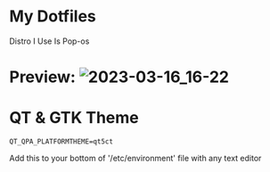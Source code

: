 # My Dotfiles

Distro I Use Is Pop-os

# Preview: ![2023-03-16_16-22](https://user-images.githubusercontent.com/100316787/225743983-6698f8d1-9d04-40cc-9ee0-f5a69ee4510e.png)

# QT & GTK Theme
```
QT_QPA_PLATFORMTHEME=qt5ct
```
Add this to your bottom of '/etc/environment' file with any text editor
